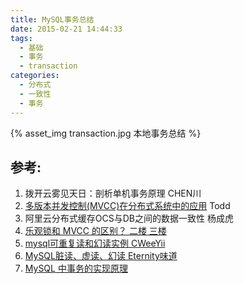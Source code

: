 ```yaml
---
title: MySQL事务总结
date: 2015-02-21 14:44:33
tags:
  - 基础
  - 事务
  - transaction
categories: 
  - 分布式
  - 一致性
  - 事务     
---
```


<p></p>
<!-- more -->

{% asset_img  transaction.jpg  本地事务总结 %}




## 参考:
1. 拨开云雾见天日：剖析单机事务原理 CHEN川
2. [多版本并发控制(MVCC)在分布式系统中的应用](https://coolshell.cn/articles/6790.html) Todd
3. 阿里云分布式缓存OCS与DB之间的数据一致性 杨成虎
4. [乐观锁和 MVCC 的区别？  二楼 三楼](https://www.zhihu.com/question/27876575)
5. [mysql可重复读和幻读实例  CWeeYii](https://blog.csdn.net/cweeyii/article/details/70991230)
6. [MySQL脏读、虚读、幻读 Eternity味道](https://www.cnblogs.com/lz0925/articles/8988922.html)
7. [MySQL 中事务的实现原理](https://blog.csdn.net/J_java1/article/details/82025189)

